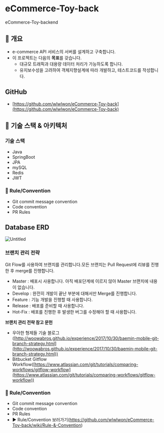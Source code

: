 # eCommerce-Toy-back
eCommerce-Toy-backend

## 🛒 개요

- e-commerce API 서비스의 서버를 설계하고 구축합니다.
- 이 프로젝트는 다음의 **목표**를 갖습니다.
    - 대규모 트래픽과 대용량 데이터 처리가 가능하도록 합니다.
    - 유지보수성을 고려하여 객체지향설계에 따라 개발하고, 테스트코드를 작성합니다.

## GitHub

- [https://github.com/wlwlwon/eCommerce-Toy-back](https://github.com/wlwlwon/eCommerce-Toy-back)

## 🛒 기술 스택 & 아키텍처

### 기술 스택

- Java
- SpringBoot
- JPA
- mySQL
- Redis
- JWT

### 🔹 Rule/Convention

- Git commit message convention
- Code convention
- PR Rules

## Database ERD

![Untitled](https://s3-us-west-2.amazonaws.com/secure.notion-static.com/1d2130e9-78f5-4457-a9a4-7c85d50bd8c8/Untitled.png)

### 브랜치 관리 전략

Git Flow를 사용하여 브랜치를 관리합니다.모든 브랜치는 Pull Request에 리뷰를 진행한 후 merge를 진행합니다.

- Master : 배포시 사용합니다. 아직 배포단계에 이르지 않아 Master 브랜치에 내용이 없습니다.
- Develop : 완전히 개발이 끝난 부분에 대해서만 Merge를 진행합니다.
- Feature : 기능 개발을 진행할 때 사용합니다.
- Release : 배포를 준비할 때 사용합니다.
- Hot-Fix : 배포를 진행한 후 발생한 버그를 수정해야 할 때 사용합니다.

**브랜치 관리 전략 참고 문헌**
- 우아한 형제들 기술 블로그([http://woowabros.github.io/experience/2017/10/30/baemin-mobile-git-branch-strategy.html](http://woowabros.github.io/experience/2017/10/30/baemin-mobile-git-branch-strategy.html))
- Bitbucket Gitflow Workflow([https://www.atlassian.com/git/tutorials/comparing-workflows/gitflow-workflow](https://www.atlassian.com/git/tutorials/comparing-workflows/gitflow-workflow))


### 🔹 Rule/Convention

- Git commit message convention
- Code convention
- PR Rules
- ▶️ Rule/Convention 보러가기(https://github.com/wlwlwon/eCommerce-Toy-back/wiki/Rule-&-Convention)
